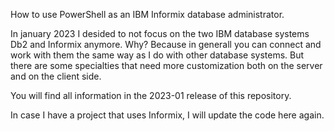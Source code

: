 How to use PowerShell as an IBM Informix database administrator.

In january 2023 I desided to not focus on the two IBM database systems Db2 and Informix anymore. Why? Because in generall you can connect and work with them the same way as I do with other database systems. But there are some specialties that need more customization both on the server and on the client side.

You will find all information in the 2023-01 release of this repository.

In case I have a project that uses Informix, I will update the code here again.
